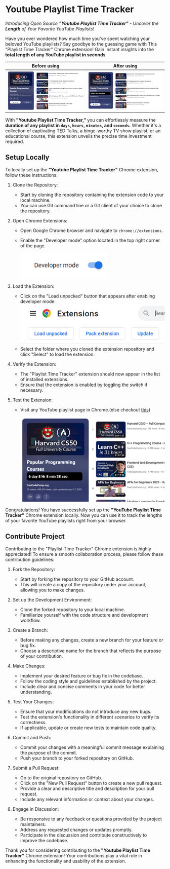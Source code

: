 # **Youtube Playlist Time Tracker**

*Introducing Open Source **"Youtube Playlist Time Tracker"** - Uncover the **Length** of Your Favorite YouTube Playlists!*

Have you ever wondered how much time you've spent watching your beloved YouTube playlists? Say goodbye to the guessing game with This "Playlist Time Tracker" Chrome extension! Gain instant insights into the **total length of any YouTube playlist in seconds**

Before using            |  After using
:-------------------------:|:-------------------------:
![Before using Extension](./img/before_use.png) |  ![After using Extension](./img/after_use.png)

With **"Youtube Playlist Time Tracker,"** you can effortlessly measure the **duration of any playlist in `days`, `hours`, `minutes`, and `seconds`.** Whether it's a collection of captivating TED Talks, a binge-worthy TV show playlist, or an educational course, this extension unveils the precise time investment required.

## **Setup Locally**
To locally set up the **"Youtube Playlist Time Tracker"** Chrome extension, follow these instructions:

1. Clone the Repository:
   - Start by cloning the repository containing the extension code to your local machine.
   - You can use Git command line or a Git client of your choice to clone the repository.

2. Open Chrome Extensions:
   - Open Google Chrome browser and navigate to `chrome://extensions`.
   - Enable the "Developer mode" option located in the top right corner of the page.

        ![Alt text](./img/developer_mode.png)

3. Load the Extension:
   - Click on the "Load unpacked" button that appears after enabling developer mode.
   ![Alt text](./img/load_unpacked.png)
   - Select the folder where you cloned the extension repository and click "Select" to load the extension.

4. Verify the Extension:
   - The "Playlist Time Tracker" extension should now appear in the list of installed extensions.
   - Ensure that the extension is enabled by toggling the switch if necessary.

5. Test the Extension:
   - Visit any YouTube playlist page in Chrome.(else checkout [this](https://www.youtube.com/playlist?list=PLWKjhJtqVAblfum5WiQblKPwIbqYXkDoC))

        ![Alt text](./img/setup.png)

Congratulations! You have successfully set up the **"YouTube Playlist Time Tracker"** Chrome extension locally. Now you can use it to track the lengths of your favorite YouTube playlists right from your browser.

## **Contribute Project**

Contributing to the "Playlist Time Tracker" Chrome extension is highly appreciated! To ensure a smooth collaboration process, please follow these contribution guidelines:

1. Fork the Repository:
   - Start by forking the repository to your GitHub account.
   - This will create a copy of the repository under your account, allowing you to make changes.

2. Set up the Development Environment:
   - Clone the forked repository to your local machine.
   - Familiarize yourself with the code structure and development workflow.

3. Create a Branch:
   - Before making any changes, create a new branch for your feature or bug fix.
   - Choose a descriptive name for the branch that reflects the purpose of your contribution.

4. Make Changes:
   - Implement your desired feature or bug fix in the codebase.
   - Follow the coding style and guidelines established by the project.
   - Include clear and concise comments in your code for better understanding.

5. Test Your Changes:
   - Ensure that your modifications do not introduce any new bugs.
   - Test the extension's functionality in different scenarios to verify its correctness.
   - If applicable, update or create new tests to maintain code quality.

6. Commit and Push:
   - Commit your changes with a meaningful commit message explaining the purpose of the commit.
   - Push your branch to your forked repository on GitHub.

7. Submit a Pull Request:
   - Go to the original repository on GitHub.
   - Click on the "New Pull Request" button to create a new pull request.
   - Provide a clear and descriptive title and description for your pull request.
   - Include any relevant information or context about your changes.

8. Engage in Discussion:
   - Be responsive to any feedback or questions provided by the project maintainers.
   - Address any requested changes or updates promptly.
   - Participate in the discussion and contribute constructively to improve the codebase.

Thank you for considering contributing to the **"Youtube Playlist Time Tracker"** Chrome extension! Your contributions play a vital role in enhancing the functionality and usability of the extension.